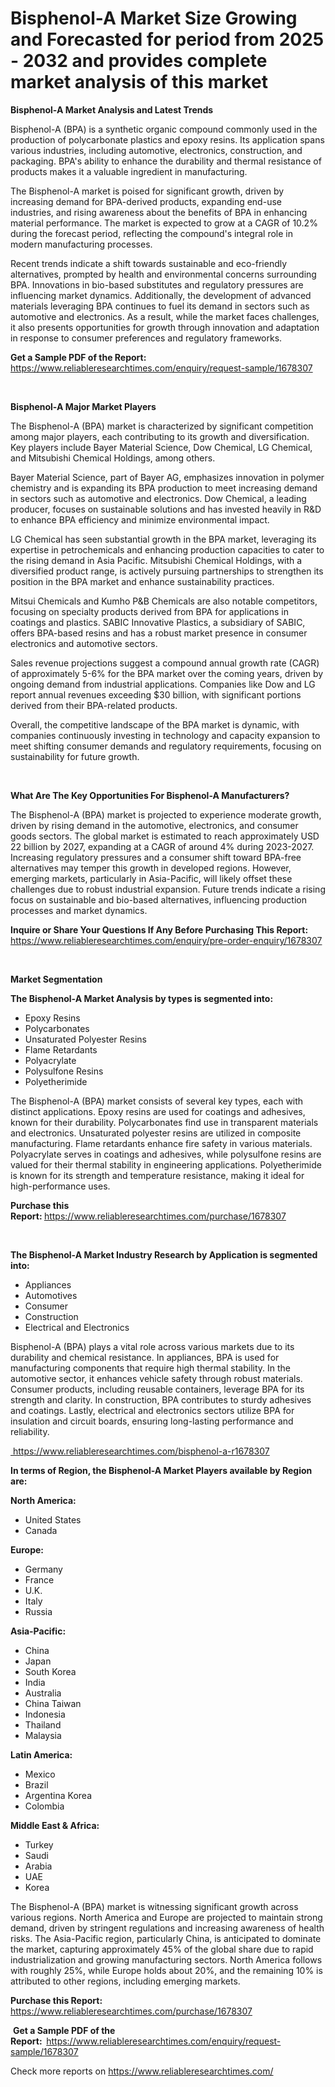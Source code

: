<p><h1>Bisphenol-A Market Size Growing and Forecasted for period from 2025 - 2032 and provides complete market analysis of this market</h1></p><p><strong>Bisphenol-A Market Analysis and Latest Trends</strong></p>
<p><p>Bisphenol-A (BPA) is a synthetic organic compound commonly used in the production of polycarbonate plastics and epoxy resins. Its application spans various industries, including automotive, electronics, construction, and packaging. BPA's ability to enhance the durability and thermal resistance of products makes it a valuable ingredient in manufacturing.</p><p>The Bisphenol-A market is poised for significant growth, driven by increasing demand for BPA-derived products, expanding end-use industries, and rising awareness about the benefits of BPA in enhancing material performance. The market is expected to grow at a CAGR of 10.2% during the forecast period, reflecting the compound's integral role in modern manufacturing processes. </p><p>Recent trends indicate a shift towards sustainable and eco-friendly alternatives, prompted by health and environmental concerns surrounding BPA. Innovations in bio-based substitutes and regulatory pressures are influencing market dynamics. Additionally, the development of advanced materials leveraging BPA continues to fuel its demand in sectors such as automotive and electronics. As a result, while the market faces challenges, it also presents opportunities for growth through innovation and adaptation in response to consumer preferences and regulatory frameworks.</p></p>
<p><strong>Get a Sample PDF of the Report:&nbsp;</strong> <a href="https://www.reliableresearchtimes.com/enquiry/request-sample/1678307?utm_campaign=2042&utm_medium=2&utm_source=Github&utm_content=ia&utm_term=25032025&utm_id=bisphenol-a">https://www.reliableresearchtimes.com/enquiry/request-sample/1678307</a></p>
<p>&nbsp;</p>
<p><strong>Bisphenol-A Major Market Players</strong></p>
<p><p>The Bisphenol-A (BPA) market is characterized by significant competition among major players, each contributing to its growth and diversification. Key players include Bayer Material Science, Dow Chemical, LG Chemical, and Mitsubishi Chemical Holdings, among others. </p><p>Bayer Material Science, part of Bayer AG, emphasizes innovation in polymer chemistry and is expanding its BPA production to meet increasing demand in sectors such as automotive and electronics. Dow Chemical, a leading producer, focuses on sustainable solutions and has invested heavily in R&D to enhance BPA efficiency and minimize environmental impact. </p><p>LG Chemical has seen substantial growth in the BPA market, leveraging its expertise in petrochemicals and enhancing production capacities to cater to the rising demand in Asia Pacific. Mitsubishi Chemical Holdings, with a diversified product range, is actively pursuing partnerships to strengthen its position in the BPA market and enhance sustainability practices. </p><p>Mitsui Chemicals and Kumho P&B Chemicals are also notable competitors, focusing on specialty products derived from BPA for applications in coatings and plastics. SABIC Innovative Plastics, a subsidiary of SABIC, offers BPA-based resins and has a robust market presence in consumer electronics and automotive sectors.</p><p>Sales revenue projections suggest a compound annual growth rate (CAGR) of approximately 5-6% for the BPA market over the coming years, driven by ongoing demand from industrial applications. Companies like Dow and LG report annual revenues exceeding $30 billion, with significant portions derived from their BPA-related products.</p><p>Overall, the competitive landscape of the BPA market is dynamic, with companies continuously investing in technology and capacity expansion to meet shifting consumer demands and regulatory requirements, focusing on sustainability for future growth.</p></p>
<p>&nbsp;</p>
<p><strong>What Are The Key Opportunities For Bisphenol-A Manufacturers?</strong></p>
<p><p>The Bisphenol-A (BPA) market is projected to experience moderate growth, driven by rising demand in the automotive, electronics, and consumer goods sectors. The global market is estimated to reach approximately USD 22 billion by 2027, expanding at a CAGR of around 4% during 2023-2027. Increasing regulatory pressures and a consumer shift toward BPA-free alternatives may temper this growth in developed regions. However, emerging markets, particularly in Asia-Pacific, will likely offset these challenges due to robust industrial expansion. Future trends indicate a rising focus on sustainable and bio-based alternatives, influencing production processes and market dynamics.</p></p>
<p><strong>Inquire or Share Your Questions If Any Before Purchasing This Report:</strong> <a href="https://www.reliableresearchtimes.com/enquiry/pre-order-enquiry/1678307?utm_campaign=2042&utm_medium=2&utm_source=Github&utm_content=ia&utm_term=25032025&utm_id=bisphenol-a">https://www.reliableresearchtimes.com/enquiry/pre-order-enquiry/1678307</a></p>
<p>&nbsp;</p>
<p><strong>Market Segmentation</strong></p>
<p><strong>The Bisphenol-A Market Analysis by types is segmented into:</strong></p>
<p><ul><li>Epoxy Resins</li><li>Polycarbonates</li><li>Unsaturated Polyester Resins</li><li>Flame Retardants</li><li>Polyacrylate</li><li>Polysulfone Resins</li><li>Polyetherimide</li></ul></p>
<p><p>The Bisphenol-A (BPA) market consists of several key types, each with distinct applications. Epoxy resins are used for coatings and adhesives, known for their durability. Polycarbonates find use in transparent materials and electronics. Unsaturated polyester resins are utilized in composite manufacturing. Flame retardants enhance fire safety in various materials. Polyacrylate serves in coatings and adhesives, while polysulfone resins are valued for their thermal stability in engineering applications. Polyetherimide is known for its strength and temperature resistance, making it ideal for high-performance uses.</p></p>
<p><strong>Purchase this Report:&nbsp;</strong><a href="https://www.reliableresearchtimes.com/purchase/1678307?utm_campaign=2042&utm_medium=2&utm_source=Github&utm_content=ia&utm_term=25032025&utm_id=bisphenol-a">https://www.reliableresearchtimes.com/purchase/1678307</a></p>
<p>&nbsp;</p>
<p><strong>The Bisphenol-A Market Industry Research by Application is segmented into:</strong></p>
<p><ul><li>Appliances</li><li>Automotives</li><li>Consumer</li><li>Construction</li><li>Electrical and Electronics</li></ul></p>
<p><p>Bisphenol-A (BPA) plays a vital role across various markets due to its durability and chemical resistance. In appliances, BPA is used for manufacturing components that require high thermal stability. In the automotive sector, it enhances vehicle safety through robust materials. Consumer products, including reusable containers, leverage BPA for its strength and clarity. In construction, BPA contributes to sturdy adhesives and coatings. Lastly, electrical and electronics sectors utilize BPA for insulation and circuit boards, ensuring long-lasting performance and reliability.</p></p>
<p><a href="https://www.reliableresearchtimes.com/bisphenol-a-r1678307?utm_campaign=2042&utm_medium=2&utm_source=Github&utm_content=ia&utm_term=25032025&utm_id=bisphenol-a">&nbsp;https://www.reliableresearchtimes.com/bisphenol-a-r1678307</a></p>
<p><strong>In terms of Region, the Bisphenol-A Market Players available by Region are:</strong></p>
<p>
    <p> <strong> North America: </strong>
        <ul>
            <li>United States</li>
            <li>Canada</li>
        </ul>
        </p> 
    <p> <strong> Europe: </strong>
        <ul>
            <li>Germany</li>
            <li>France</li>
            <li>U.K.</li>
            <li>Italy</li>
            <li>Russia</li>
        </ul>
        </p> 
    <p> <strong> Asia-Pacific: </strong>
        <ul>
            <li>China</li>
            <li>Japan</li>
            <li>South Korea</li>
            <li>India</li>
            <li>Australia</li>
            <li>China Taiwan</li>
            <li>Indonesia</li>
            <li>Thailand</li>
            <li>Malaysia</li>
        </ul>
        </p> 
    <p> <strong> Latin America: </strong>
        <ul>
            <li>Mexico</li>
            <li>Brazil</li>
            <li>Argentina Korea</li>
            <li>Colombia</li>
        </ul>
        </p> 
    <p> <strong> Middle East & Africa: </strong>
        <ul>
            <li>Turkey</li>
            <li>Saudi</li>
            <li>Arabia</li>
            <li>UAE</li>
            <li>Korea</li>
        </ul>
    </p>
    </p>
<p><p>The Bisphenol-A (BPA) market is witnessing significant growth across various regions. North America and Europe are projected to maintain strong demand, driven by stringent regulations and increasing awareness of health risks. The Asia-Pacific region, particularly China, is anticipated to dominate the market, capturing approximately 45% of the global share due to rapid industrialization and growing manufacturing sectors. North America follows with roughly 25%, while Europe holds about 20%, and the remaining 10% is attributed to other regions, including emerging markets.</p></p>
<p><strong>Purchase this Report: </strong><a href="https://www.reliableresearchtimes.com/purchase/1678307?utm_campaign=2042&utm_medium=2&utm_source=Github&utm_content=ia&utm_term=25032025&utm_id=bisphenol-a">https://www.reliableresearchtimes.com/purchase/1678307</a></p>
<p>&nbsp;<strong>Get a Sample PDF of the Report:&nbsp;&nbsp;</strong><a href="https://www.reliableresearchtimes.com/enquiry/request-sample/1678307?utm_campaign=2042&utm_medium=2&utm_source=Github&utm_content=ia&utm_term=25032025&utm_id=bisphenol-a">https://www.reliableresearchtimes.com/enquiry/request-sample/1678307</a></p>
<p><strong></strong></p>
<p>Check more reports on <a href="https://www.reliableresearchtimes.com/?utm_campaign=2042&utm_medium=2&utm_source=Github&utm_content=ia&utm_term=25032025&utm_id=bisphenol-a">https://www.reliableresearchtimes.com/</a></p>